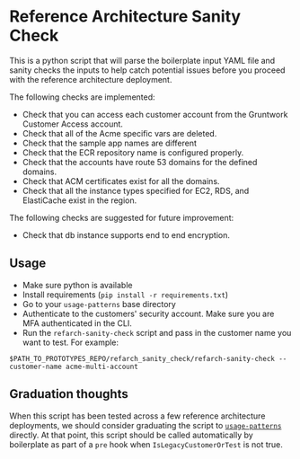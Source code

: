 # Reference Architecture Sanity Check

This is a python script that will parse the boilerplate input YAML file and sanity checks the inputs to help catch
potential issues before you proceed with the reference architecture deployment.

The following checks are implemented:

- Check that you can access each customer account from the Gruntwork Customer Access account.
- Check that all of the Acme specific vars are deleted.
- Check that the sample app names are different
- Check that the ECR repository name is configured properly.
- Check that the accounts have route 53 domains for the defined domains.
- Check that ACM certificates exist for all the domains.
- Check that all the instance types specified for EC2, RDS, and ElastiCache exist in the region.

The following checks are suggested for future improvement:

- Check that db instance supports end to end encryption.


## Usage

- Make sure python is available
- Install requirements (`pip install -r requirements.txt`)
- Go to your `usage-patterns` base directory
- Authenticate to the customers' security account. Make sure you are MFA authenticated in the CLI.
- Run the `refarch-sanity-check` script and pass in the customer name you want to test. For example:

```
$PATH_TO_PROTOTYPES_REPO/refarch_sanity_check/refarch-sanity-check --customer-name acme-multi-account
```

## Graduation thoughts

When this script has been tested across a few reference architecture deployments, we should consider graduating the
script to [`usage-patterns`](https://github.com/gruntwork-io/usage-patterns) directly. At that point, this script should
be called automatically by boilerplate as part of a `pre` hook when `IsLegacyCustomerOrTest` is not true.
